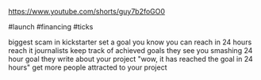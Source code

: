 https://www.youtube.com/shorts/guy7b2foGO0

#launch 
#financing
#ticks

biggest scam in kickstarter
set a goal you know you can reach in 24 hours
reach it
journalists keep track of achieved goals
they see you smashing 24 hour goal
they write about your project "wow, it has reached the goal in 24 hours"
get more people attracted to your project